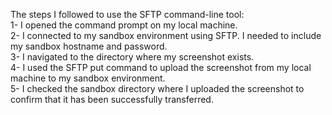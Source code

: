 The steps I followed to use the SFTP command-line tool:  
1- I opened the command prompt on my local machine.  
2- I connected to my sandbox environment using SFTP. I needed to include my sandbox hostname and password.  
3- I navigated to the directory where my screenshot exists.  
4- I used the SFTP put command to upload the screenshot from my local machine to my sandbox environment.  
5- I checked the sandbox directory where I uploaded the screenshot to confirm that it has been successfully transferred.
